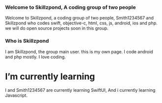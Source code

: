 ### Welcome to Skillzpond, A coding group of two people

<!--
**Skillzpond/Skillzpond** is a ✨ _special_ ✨ repository because its `README.md` (this file) appears on your GitHub profile.

Here are some ideas to get you started:

- 🔭 I’m currently working on ...
- 🌱 I’m currently learning ...
- 👯 I’m looking to collaborate on ...
- 🤔 I’m looking for help with ...
- 💬 Ask me about ...
- 📫 How to reach me: ...
- 😄 Pronouns: ...
- ⚡ Fun fact: ...
-->

Welcome to Skillzpond, a coding group of two people, Smith1234567 and Skillzpond who codes swift, objective-c, html, css, js, android, ios and php. we will do open source projects soon in this group.

### Who is Skillzpond

I am Skillzpond, the group main user. this is my own page. I code android and php mostly. I love coding.

# I’m currently learning

I and Smith1234567 are currently learning SwiftUI, And i currently learning Javascript.
